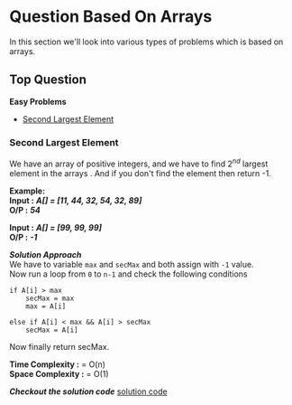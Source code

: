 # Question Based On Arrays  

In this section we'll look into various types of problems which is based on arrays.  

## Top Question  

**Easy Problems**

-   [Second Largest Element](#second-largest-element)








### Second Largest Element  

We have an array of positive integers, and we have to find $2^{nd}$ largest element in the arrays . And if you don't find the element then return -1.

**Example:**  
**Input :** _**A[] = [11, 44, 32, 54, 32, 89]**_  
**O/P :** _**54**_  

**Input :** _**A[] = [99, 99, 99]**_  
**O/P :** _**-1**_  


___Solution Approach___  
We have to variable `max` and `secMax` and both assign with `-1` value.  
Now run a loop from `0` to `n-1` and check the following conditions

    if A[i] > max 
        secMax = max
        max = A[i]
    
    else if A[i] < max && A[i] > secMax 
        secMax = A[i]

Now finally return secMax. 

**Time Complexity :** = O(n)  
**Space Complexity :** = O(1)  

***Checkout the solution code***  [solution code](./secondLargestElement.cpp)  
